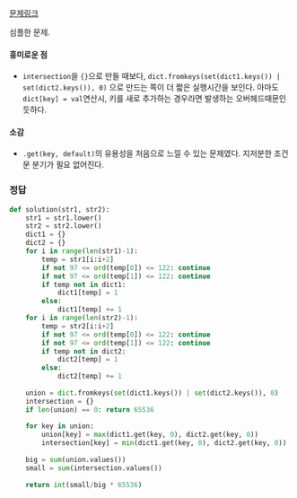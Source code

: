 [문제링크](https://programmers.co.kr/learn/courses/30/lessons/17677)

심플한 문제. 

#### 흥미로운 점

- `intersection`을 `{}`으로 만들 때보다,  `dict.fromkeys(set(dict1.keys()) | set(dict2.keys()), 0)` 으로 만드는 쪽이 더 짧은 실행시간을 보인다. 아마도 `dict[key] = val`연산시, 키를 새로 추가하는 경우라면 발생하는 오버헤드때문인 듯하다.

#### 소감

- `.get(key, default)`의 유용성을 처음으로 느낄 수 있는 문제였다. 지저분한 조건문 분기가 필요 없어진다.



### 정답

```python
def solution(str1, str2):
    str1 = str1.lower()
    str2 = str2.lower()
    dict1 = {}
    dict2 = {}
    for i in range(len(str1)-1):
        temp = str1[i:i+2]
        if not 97 <= ord(temp[0]) <= 122: continue
        if not 97 <= ord(temp[1]) <= 122: continue
        if temp not in dict1:
            dict1[temp] = 1
        else:
            dict1[temp] += 1
    for i in range(len(str2)-1):
        temp = str2[i:i+2]
        if not 97 <= ord(temp[0]) <= 122: continue
        if not 97 <= ord(temp[1]) <= 122: continue
        if temp not in dict2:
            dict2[temp] = 1
        else:
            dict2[temp] += 1
            
    union = dict.fromkeys(set(dict1.keys()) | set(dict2.keys()), 0)
    intersection = {}
    if len(union) == 0: return 65536
    
    for key in union:
        union[key] = max(dict1.get(key, 0), dict2.get(key, 0))
        intersection[key] = min(dict1.get(key, 0), dict2.get(key, 0))
            
    big = sum(union.values())
    small = sum(intersection.values())
    
    return int(small/big * 65536)
```

